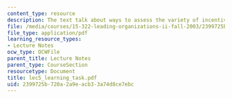 ```yaml
---
content_type: resource
description: The text talk about ways to assess the variety of incentive plans
file: /media/courses/15-322-leading-organizations-ii-fall-2003/2399725b720a2a9eacb33a74d8ce7ebc_lec5_learning_task.pdf
file_type: application/pdf
learning_resource_types:
- Lecture Notes
ocw_type: OCWFile
parent_title: Lecture Notes
parent_type: CourseSection
resourcetype: Document
title: lec5_learning_task.pdf
uid: 2399725b-720a-2a9e-acb3-3a74d8ce7ebc
---
```

